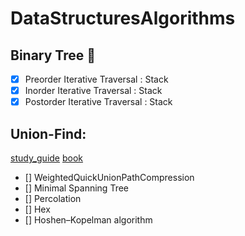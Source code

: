 # DataStructuresAlgorithms
## Binary Tree  :evergreen_tree: 
- [x] Preorder Iterative Traversal : Stack
- [x] Inorder Iterative Traversal : Stack
- [x] Postorder Iterative Traversal : Stack

## Union-Find: 
[study_guide](https://www.cs.princeton.edu/courses/archive/fall19/cos226/lectures/study/15UnionFind.html)
[book](https://algs4.cs.princeton.edu/15uf/)
- [] WeightedQuickUnionPathCompression
- [] Minimal Spanning Tree
- [] Percolation
- [] Hex
- [] Hoshen–Kopelman algorithm
